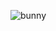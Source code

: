 ![bunny](https://user-images.githubusercontent.com/19364687/164177868-e48c34fc-efdb-4425-8056-3a019342c9d1.gif)
